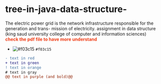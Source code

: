 # tree-in-java-data-structure-
The electric power grid is the network infrastructure responsible for the generation and trans- mission of electricity. assignment in data structure  (king saud university college of computer and information sciences) <br>
<font style="color:#f03c15"><b>check the pdf file to have more understand</b></font>

- ![#f03c15](https://via.placeholder.com/15/f03c15/000000?text=+) `#f03c15`

```diff
- text in red
+ text in green
! text in orange
# text in gray
@@ text in purple (and bold)@@
```


